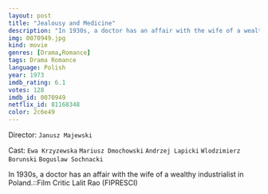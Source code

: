 ```yaml
---
layout: post
title: "Jealousy and Medicine"
description: "In 1930s, a doctor has an affair with the wife of a wealthy industrialist in Poland.::Film Critic Lalit Rao (FIPRESCI).."
img: 0070949.jpg
kind: movie
genres: [Drama,Romance]
tags: Drama Romance 
language: Polish
year: 1973
imdb_rating: 6.1
votes: 128
imdb_id: 0070949
netflix_id: 81168348
color: 2c6e49
---
```

Director: `Janusz Majewski`  

Cast: `Ewa Krzyzewska` `Mariusz Dmochowski` `Andrzej Lapicki` `Wlodzimierz Borunski` `Boguslaw Sochnacki` 

In 1930s, a doctor has an affair with the wife of a wealthy industrialist in Poland.::Film Critic Lalit Rao (FIPRESCI)